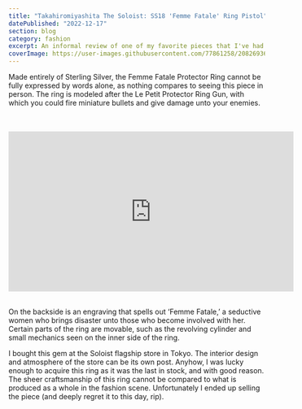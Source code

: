 ```yaml
---
title: "Takahiromiyashita The Soloist: SS18 'Femme Fatale' Ring Pistol"
datePublished: "2022-12-17"
section: blog
category: fashion
excerpt: An informal review of one of my favorite pieces that I've had the pleasure to own. Fashion kills.
coverImage: https://user-images.githubusercontent.com/77861258/208269368-449444ef-6ca7-4bfb-8702-4fb0e9761fdb.jpg
---
```


Made entirely of Sterling Silver, the Femme Fatale Protector Ring cannot be fully expressed by words alone, as nothing compares to seeing this piece in person. The ring is modeled after the Le Petit Protector Ring Gun, with which you could fire miniature bullets and give damage unto your enemies.

<br/>
<br/>

<iframe width="560" height="315" src="https://www.youtube.com/embed/x3TWp29pdzU" title="YouTube video player" frameborder="0" allow="accelerometer; autoplay; clipboard-write; encrypted-media; gyroscope; picture-in-picture" allowfullscreen></iframe>

<br/>
<br/>

On the backside is an engraving that spells out ‘Femme Fatale,’ a seductive women who brings disaster unto those who become involved with her. Certain parts of the ring are movable, such as the revolving cylinder and small mechanics seen on the inner side of the ring.

I bought this gem at the Soloist flagship store in Tokyo. The interior design and atmosphere of the store can be its own post. Anyhow, I was lucky enough to acquire this ring as it was the last in stock, and with good reason. The sheer craftsmanship of this ring cannot be compared to what is produced as a whole in the fashion scene. Unfortunately I ended up selling the piece (and deeply regret it to this day, rip).

<br/>
<br/>

<Slideshow slides='[
  { "src": "https://user-images.githubusercontent.com/77861258/208269441-cf37fdc2-d1d2-4da1-b0ec-6aeedf33f141.jpg", "alt": "TAKAHIROMIYASHITATheSoloist: SS18 Femme Fatale Ring Pistol" },
  { "src": "https://user-images.githubusercontent.com/77861258/208269442-cad09bc2-b459-4c2b-9607-cf7349cd249b.jpg", "alt": "TAKAHIROMIYASHITATheSoloist: SS18 Femme Fatale Ring Pistol" },
  { "src": "https://user-images.githubusercontent.com/77861258/208269443-6ddebd21-bf2d-49f8-bdec-79230d501d1c.jpg", "alt": "TAKAHIROMIYASHITATheSoloist: SS18 Femme Fatale Ring Pistol" },
  { "src": "https://user-images.githubusercontent.com/77861258/208269445-a2fc846c-fc1b-44e0-83f0-08f00aeb3d9d.jpg", "alt": "TAKAHIROMIYASHITATheSoloist: SS18 Femme Fatale Ring Pistol" },
  { "src": "https://user-images.githubusercontent.com/77861258/208269446-5ffa0765-56eb-4573-b450-75b48e488b4d.jpg", "alt": "TAKAHIROMIYASHITATheSoloist: SS18 Femme Fatale Ring Pistol" },
  { "src": "https://user-images.githubusercontent.com/77861258/208269448-8765ff2d-0fb4-4755-b857-a24759d25011.jpg", "alt": "TAKAHIROMIYASHITATheSoloist: SS18 Femme Fatale Ring Pistol" },
  { "src": "https://user-images.githubusercontent.com/77861258/208269449-d6eabdda-df08-4867-ba30-044bf05865a0.JPG", "alt": "TAKAHIROMIYASHITATheSoloist: SS18 Femme Fatale Ring Pistol" }
]' />